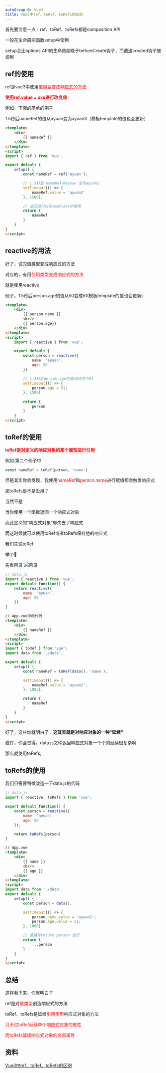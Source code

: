 ```yaml
---
autoGroup-0: Vue3
title: Vue3中ref、toRef、toRefs的区别
---
```

首先要注意一点：ref、toRef、toRefs都是composition API

一般在生命周期函数setup中使用

setup会比options API的生命周期晚于beforeCreate钩子，而遭遇created钩子被调用

## ref的使用
ref是vue3中使用<span style="color: red">值类型变成响应式的方法</span>

<span style="color: red">**使用ref.value = xxx进行改变值**</span>

例如，下面的简单的例子

1.5秒后nameRef的值从ayuan变为ayuan3（模板template的值也会更新）
```html
<template>
    <div>
        {{ nameRef }}
    </div>
</template>
<script>
import { ref } from 'vue';

export default {
    setup() {
        const nameRef = ref('ayuan');

        // 1.5秒后 nameRef从ayuan 变为ayuan2
        setTimeout(() => {
            nameRef.value = 'ayuan2'
        }, 1500);

        // 返回值可以在template中使用
        return {
            nameRef
        }
    }
}
</script>
```
## reactive的用法
好了，说完值类型变成响应式的方法

对应的，有用<span style="color: red">引用类型变成响应式的方法</span>

就是使用reactive

例子，1.5秒后person.age的值从50变成51(模板template的值也会更新)
```html
<template>
    <div>
        {{ person.name }}
        <br/>
        {{ person.age}}
    </div>
</template>
<script>
    import { reactive } from 'vue';

    export default {
        const person = reactive({
            name: 'ayuan',
            age: 50
        })

        // 1.5秒后person.age的值从50变为51
        setTimeout(() => {
            person.age = 51;
        }, 1500)
        
        return {
            person
        }
    }
</script>
```
## toRef的使用
<span style="color: red">**toRef是对定义的响应对象的某个属性进行引用**</span>

例如:第二个例子中
```js
const nameRef = toRef(person, 'name')
```
但是其实你会发现，我使用<span style="color: red">nameRef</span>和<span style="color: red">person.name</span>进行赋值都会触发响应式

那toRefs是不是没用？

当然不是

当你使用一个函数返回一个响应式对象

而此定义的"响应式对象"却失去了响应式

而这时候就可以使用toRef或者toRefs保持他的响应式

我们先说toRef

举个🌰

先看目录
![目录](./images/8c763f39ad5141d6b897baa958347b48_tplv-k3u1fbpfcp-zoom-in-crop-mark_1304_0_0_0.jpg)

```js
// data.js
import { reactive } from 'vue';
export default function() {
    return reactive({
        name: 'ayuan',
        age: 50
    })
}
```
```html
// App.vue中的代码
<template>
    <div>
        {{ nameRef }}
    </div>
</template>
<script>
import { toRef } from 'vue';
import data from './data';

export default {
    setup() {
        const nameRef = toRef(data(), 'name');

        setTimeout(() => {
            nameRef.value = 'ayuan2';
        }, 1000);

        return {
            nameRef
        }
    }
}
</script>
```

好了，这些你就明白了：**这其实就是对响应对象的一种"延续"**

或许，你会觉得，data.js文件返回响应式对象一个个的延续很复杂啊

那么就使用toRefs;

## toRefs的使用
我们只需要稍微改造一下data.js的代码
```js
// data.js
import { reactive, toRefs } from 'vue';

export default function() {
    const person = reactive({
        name: 'ayuan',
        age: 50
    });

    return toRefs(person)
}
```

```html
// App.vue
<template>
    <div>
        {{ name }}
        <br/>
        {{ age }}
    </div>
</template>
<script>
import data from './data';
export default {
    setup() {
        const person = data();

        setTimeout(() => {
            person.name.value = 'ayuan2';
            person.age.value = 51;
        }, 1000)

        // 直接写return person 也行
        return {
            ...person
        }
    }
}
</script>
```
## 总结
这样看下来，你就明白了

ref是对<span style="color: red">值类型</span>创造响应式的方法

toRef、toRefs是延续<span style="color: red">引用类型</span>响应式对象的方法

<span style="color: red">只不过toRef延续单个响应式对象的属性</span>

<span style="color: red">而toRefs延续响应式对象的全部属性</span>

## 资料
[Vue3中ref、toRef、toRefs的区别](https://juejin.cn/post/6954789258607460359)